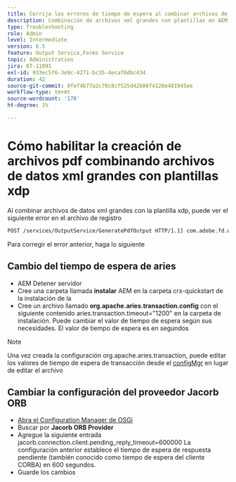 ```yaml
---
title: Corrija los errores de tiempo de espera al combinar archivos de datos xml grandes con la plantilla xdp
description: Combinación de archivos xml grandes con plantillas en AEM Forms
type: Troubleshooting
role: Admin
level: Intermediate
version: 6.5
feature: Output Service,Forms Service
topic: Administration
jira: KT-11091
exl-id: 933ec5f6-3e9c-4271-bc35-4ecaf6dbc434
duration: 42
source-git-commit: 9fef4b77a2c70c8cf525d42686f4120e481945ee
workflow-type: tm+mt
source-wordcount: '178'
ht-degree: 1%

---
```


# Cómo habilitar la creación de archivos pdf combinando archivos de datos xml grandes con plantillas xdp

Al combinar archivos de datos xml grandes con la plantilla xdp, puede ver el siguiente error en el archivo de registro

```txt
POST /services/OutputService/GeneratePdfOutput HTTP/1.1] com.adobe.fd.output.internal.exception.OutputServiceException AEM_OUT_001_003:Unexpected Exception: client timeout reached org.omg.CORBA.TIMEOUT: client timeout reached
```

Para corregir el error anterior, haga lo siguiente

## Cambio del tiempo de espera de aries

* AEM Detener servidor
* Cree una carpeta llamada **instalar** AEM en la carpeta crx-quickstart de la instalación de la
* Cree un archivo llamado **org.apache.aries.transaction.config** con el siguiente contenido aries.transaction.timeout=&quot;1200&quot; en la carpeta de instalación. Puede cambiar el valor de tiempo de espera según sus necesidades. El valor de tiempo de espera es en segundos

>[!NOTE]
> Una vez creada la configuración org.apache.aries.transaction, puede editar los valores de tiempo de espera de transacción desde el [configMgr](http://localhost:4502/system/console/configMgr) en lugar de editar el archivo


## Cambiar la configuración del proveedor Jacorb ORB

* [Abra el Configuration Manager de OSGi](http://localhost:4502/system/console/configMgr)
* Buscar por **Jacorb ORB Provider**
* Agregue la siguiente entrada jacorb.connection.client.pending_reply_timeout=600000 La configuración anterior establece el tiempo de espera de respuesta pendiente (también conocido como tiempo de espera del cliente CORBA) en 600 segundos.
* Guarde los cambios
